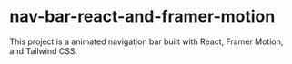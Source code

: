 # nav-bar-react-and-framer-motion
This project is a animated navigation bar built with React, Framer Motion, and Tailwind CSS.
